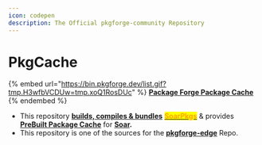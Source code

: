 ```yaml
---
icon: codepen
description: The Official pkgforge-community Repository
---
```


# PkgCache

{% embed url="https://bin.pkgforge.dev/list.gif?tmp.H3wfbVCDUw=tmp.xoQ1RosDUc" %}
[**Package Forge Package Cache**](https://github.com/pkgforge/pkgcache)
{% endembed %}

* This repository [**builds, compiles & bundles**](https://github.com/pkgforge/pkgcache/actions) [<mark style="color:orange;">**SoarPkgs**</mark>](../soarpkgs/)  & provides [**PreBuilt Package Cache**](cache.md)  for  [**Soar**](https://github.com/pkgforge/soar)**.**
* This repository is one of the sources for the [**pkgforge-edge**](../../../../repositories/pkgforge-edge/) Repo.
